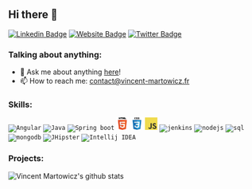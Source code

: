 ## Hi there 👋

<!--
**vmartowicz/vmartowicz** is a ✨ _special_ ✨ repository because its `README.md` (this file) appears on your GitHub profile.

Here are some ideas to get you started:

- 🔭 I’m currently working on ...
- 🌱 I’m currently learning ...
- 👯 I’m looking to collaborate on ...
- 🤔 I’m looking for help with ...
- 💬 Ask me about ...
- 📫 How to reach me: ...
- 😄 Pronouns: ...
- ⚡ Fun fact: ...
-->


[![Linkedin Badge](https://img.shields.io/badge/-Vincent%20Martowicz-0e76a8?style=flat-square&logo=Linkedin&logoColor=white)](https://linkedin.com/in/vincentmartowicz/)
[![Website Badge](https://img.shields.io/badge/My%20Portfolio-3b5998?style=flat-square&logo=google-chrome&logoColor=white)](https://www.vincent-martowicz.fr/portfolio)
[![Twitter Badge](https://img.shields.io/badge/-@vmartowicz-00acee?style=flat-square&logo=Twitter&logoColor=white)](https://twitter.com/vmartowicz)
<br/>

### Talking about anything:

- 💬 Ask me about anything [here](https://github.com/vmartowicz/vmartowicz/issues/)! 
- 📫 How to reach me: contact@vincent-martowicz.fr

### Skills:

<code><img height="25" src="https://angular.io/assets/images/logos/angular/angular.png" alt="Angular"></code>
<code><img height="25" src="https://seeklogo.com/images/J/java-logo-7F8B35BAB3-seeklogo.com.png" alt="Java"></code>
<code><img height="25" src="https://dzone.com/storage/temp/12434118-spring-boot-logo.png" alt="Spring boot"></code>
<code><img height="25" src="https://raw.githubusercontent.com/github/explore/80688e429a7d4ef2fca1e82350fe8e3517d3494d/topics/html/html.png" alt="html"></code>
<code><img height="25" src="https://raw.githubusercontent.com/github/explore/80688e429a7d4ef2fca1e82350fe8e3517d3494d/topics/css/css.png" alt="css"></code>
<code><img height="25" src="https://raw.githubusercontent.com/github/explore/80688e429a7d4ef2fca1e82350fe8e3517d3494d/topics/javascript/javascript.png" alt="javascript"></code>
<code><img height="25" src="https://ftp.osuosl.org/pub/jenkins/art/jenkins-logo/1024x1024/headshot.png" alt="jenkins"></code>
<code><img height="25" src="https://github.com/jalbertsr/logo-badge-images/blob/master/img/elastic-logo.png?raw=true" alt="nodejs"></code>
<code><img height="25" src="https://pngimg.com/uploads/mysql/mysql_PNG19.png" alt="sql"></code>
<code><img height="25" src="https://encrypted-tbn0.gstatic.com/images?q=tbn%3AANd9GcSTTzPAw-55ssm1Im594xYZ9eRQu2JylrkYLg&usqp=CAU" alt="mongodb"></code>
<code><img height="25" src="https://upload.wikimedia.org/wikipedia/commons/5/56/JHipster-logo.png" alt="JHipster"></code>
<code><img height="25" src="https://resources.jetbrains.com/storage/products/intellij-idea/img/meta/intellij-idea_logo_300x300.png" alt="Intellij IDEA"></code>


### Projects:

![Vincent Martowicz's github stats](https://github-readme-stats.vercel.app/api?username=vmartowicz&count_private=true&hide=contribs&theme=tokyonight)

